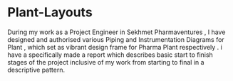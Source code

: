 # Plant-Layouts
During my work as a Project Engineer in Sekhmet Pharmaventures  , I have designed and authorised various Piping and Instrumentation Diagrams for Plant ,  which set as vibrant design frame for Pharma Plant respectively . i have a specifically made a report which describes basic start to finish stages of the project inclusive of my work from starting to final in a descriptive pattern. 
